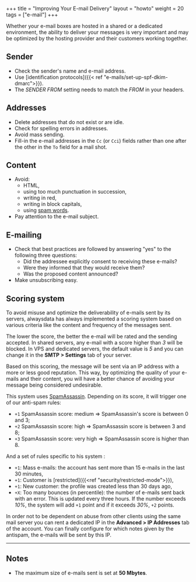 +++
title = "Improving Your E-mail Delivery"
layout = "howto"
weight = 20
tags = ["e-mail"]
+++

Whether your e-mail boxes are hosted in a shared or a dedicated environment, the ability to deliver your messages is very important and may be optimized by the hosting provider and their customers working together.

## Sender

- Check the sender's name and e-mail address.
- Use [identification protocols]({{< ref "e-mails/set-up-spf-dkim-dmarc">}}).
- The *SENDER FROM* setting needs to match the *FROM* in your headers.

## Addresses

- Delete addresses that do not exist or are idle.
- Check for spelling errors in addresses.
- Avoid mass sending.
- Fill-in the e-mail addresses in the `Cc` (or `Cci`) fields rather than one after the other in the `To` field for a mail shot.

## Content

- Avoid:
    - HTML,
    - using too much punctuation in succession,  
    - writing in red,
    - writing in block capitals,
    - using [spam words](https://blog.hubspot.com/blog/tabid/6307/bid/30684/The-Ultimate-List-of-Email-SPAM-Trigger-Words.aspx).
- Pay attention to the e-mail subject.

## E-mailing

- Check that best practices are followed by answering "yes" to the following three questions:
    - Did the addressee explicitly consent to receiving these e-mails?
    - Were they informed that they would receive them?
    - Was the proposed content announced?
- Make unsubscribing easy.

## Scoring system

To avoid misuse and optimize the deliverability of e-mails sent by its servers, alwaysdata has always implemented a scoring system based on various criteria like the content and frequency of the messages sent.

The lower the score, the better the e-mail will be rated and the sending accepted. In shared servers, any e-mail with a score higher than _3_ will be blocked. In VPS and dedicated servers, the default value is _5_ and you can change it in the **SMTP > Settings** tab of your server.

Based on this scoring, the message will be sent via an IP address with a more or less good reputation. This way, by optimizing the quality of your e-mails and their content, you will have a better chance of avoiding your message being considered undesirable.

This system uses [SpamAssassin](https://spamassassin.apache.org/). Depending on its score, it will trigger one of our anti-spam rules:

- `+1` SpamAssassin score: medium => SpamAssassin's score is between 0 and 3;
- `+2` SpamAssassin score: high => SpamAssassin score is between 3 and 8;
- `+3` SpamAssassin score: very high => SpamAssassin score is higher than 8.

And a set of rules specific to his system :

- `+1`: Mass e-mails: the account has sent more than 15 e-mails in the last 30 minutes,
- `+1`: Customer is [restricted]({{<ref "security/restricted-mode">}}),
- `+1`: New customer: the profile was created less than 30 days ago,
- `+X`: Too many bounces (in percentile): the number of e-mails sent back with an error. This is updated every three hours. If the number exceeds *10%*, the system will add `+1` point and if it exceeds *30%*, `+2` points.

In order not to be dependent on abuse from other clients using the same mail server you can rent a dedicated IP in the **Advanced > IP Addresses** tab of the account. You can finally configure for which notes given by the antispam, the e-mails will be sent by this IP.

---

## Notes

- The maximum size of e-mails sent is set at **50 Mbytes**.
